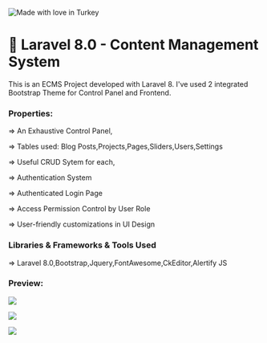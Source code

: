 ![Made with love in Turkey](https://madewithlove.now.sh/tr?heart=true&colorA=%23746d6d&template=for-the-badge)
# :book: Laravel 8.0 - Content Management System

This is an ECMS Project developed with Laravel 8. I've used 2 integrated Bootstrap Theme for Control Panel and Frontend.

###  Properties:

⇒ An Exhaustive Control Panel,

⇒ Tables used: Blog Posts,Projects,Pages,Sliders,Users,Settings

⇒ Useful CRUD Sytem for each,

⇒ Authentication System

⇒ Authenticated Login Page

⇒ Access Permission Control by User Role

⇒ User-friendly customizations in UI Design

### Libraries & Frameworks & Tools Used

⇒ Laravel 8.0,Bootstrap,Jquery,FontAwesome,CkEditor,Alertify JS

### Preview:

![](SS/Pre1.png)

![](SS/Pre2.png)

![](SS/Pre3.png)
